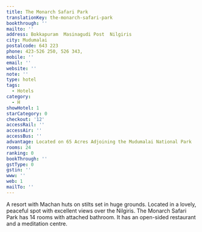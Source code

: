 ```yaml
---
title: The Monarch Safari Park
translationKey: the-monarch-safari-park
bookthrough: ''
mailto: ''
address: Bokkapuram  Masinagudi Post  Nilgiris
city: Mudumalai
postalcode: 643 223
phone: 423-526 250, 526 343,
mobile: ''
email: ''
website: ''
note: ''
type: hotel
tags:
  - Hotels
category:
  - H
showHotel: 1
starCategory: 0
checkout: '12'
accessRail: ''
accessAir: ''
accessBus: ''
advantage: Located on 65 Acres Adjoining the Mudumalai National Park
rooms: 24
ranking: 0
bookThrough: ''
gstType: 0
gstin: ''
www: ''
web: 1
mailTo: ''
---
```







A resort with Machan huts on stilts set in huge grounds. Located in a lovely, peaceful spot with excellent views over the Nilgiris. The Monarch Safari Park has 14 rooms with attached bathroom. It has an open-sided restaurant and a meditation centre.